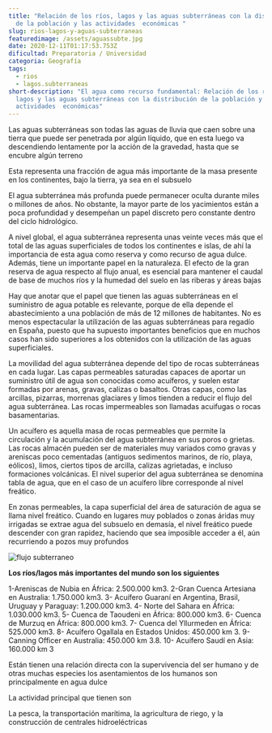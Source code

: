 ```yaml
---
title: "Relación de los ríos, lagos y las aguas subterráneas con la distribución
  de la población y las actividades  económicas "
slug: rios-lagos-y-aguas-subterraneas
featuredimage: /assets/aguassubte.jpg
date: 2020-12-11T01:17:53.753Z
dificultad: Preparatoria / Universidad
categoria: Geografía
tags:
  - rios
  - lagos.subterraneas
short-description: "El agua como recurso fundamental: Relación de los ríos,
  lagos y las aguas subterráneas con la distribución de la población y las
  actividades  económicas"
---
```

Las aguas subterráneas son todas las aguas de lluvia que caen sobre una tierra que puede ser penetrada por algún líquido, que en esta luego va descendiendo lentamente por la acción de la gravedad, hasta que se encubre algún terreno

Esta representa una fracción de agua más importante de la masa presente en los continentes, bajo la tierra, ya sea en el subsuelo 

El agua subterránea más profunda puede permanecer oculta durante miles o millones de años. No obstante, la mayor parte de los yacimientos están a poca profundidad y desempeñan un papel discreto pero constante dentro del ciclo hidrológico.



A nivel global, el agua subterránea representa unas veinte veces más que el total de las aguas superficiales de todos los continentes e islas, de ahí la importancia de esta agua como reserva y como recurso de agua dulce. Además, tiene un importante papel en la naturaleza. El efecto de la gran reserva de agua respecto al flujo anual, es esencial para mantener el caudal de base de muchos ríos y la humedad del suelo en las riberas y áreas bajas

Hay que anotar que el papel que tienen las aguas subterráneas en el suministro de agua potable es relevante, porque de ella depende el abastecimiento a una población de más de 12 millones de habitantes. No es menos espectacular la utilización de las aguas subterráneas para regadío en España, puesto que ha supuesto importantes beneficios que en muchos casos han sido superiores a los obtenidos con la utilización de las aguas superficiales.

La movilidad del agua subterránea depende del tipo de rocas subterráneas en cada lugar. Las capas permeables saturadas capaces de aportar un suministro útil de agua son conocidas como acuíferos, y suelen estar formadas por arenas, gravas, calizas o basaltos. Otras capas, como las arcillas, pizarras, morrenas glaciares y limos tienden a reducir el flujo del agua subterránea. Las rocas impermeables son llamadas acuifugas o rocas basamentarias.

Un acuífero es aquella masa de rocas permeables que permite la circulación y la acumulación del agua subterránea en sus poros o grietas. Las rocas almacén pueden ser de materiales muy variados como gravas y areniscas poco cementadas (antiguos sedimentos marinos, de río, playa, eólicos), limos, ciertos tipos de arcilla, calizas agrietadas, e incluso formaciones volcánicas. El nivel superior del agua subterránea se denomina tabla de agua, que en el caso de un acuífero libre corresponde al nivel freático.

En zonas permeables, la capa superficial del área de saturación de agua se llama nivel freático. Cuando en lugares muy poblados o zonas áridas muy irrigadas se extrae agua del subsuelo en demasía, el nivel freático puede descender con gran rapidez, haciendo que sea imposible acceder a él, aún recurriendo a pozos muy profundos

![flujo subterraneo ](/assets/flujo.png "flujo subterraneo ")

**Los ríos/lagos más importantes del mundo son los siguientes** 

1-Areniscas de Nubia en África: 2.500.000 km3. 2-Gran Cuenca Artesiana en Australia: 1.750.000 km3. 3- Acuífero Guaraní en Argentina, Brasil, Uruguay y Paraguay: 1.200.000 km3. 4- Norte del Sahara en África: 1.030.000 km3. 5- Cuenca de Taoudeni en África: 800.000 km3. 6- Cuenca de Murzuq en África: 800.000 km3. 7- Cuenca del Yllurmeden en África: 525.000 km3. 8- Acuífero Ogallala en Estados Unidos: 450.000 km 3. 9- Canning Officer en Australia: 450.000 km 3.8. 10- Acuífero Saudí en Asia: 160.000 km 3



Están tienen una relación directa con la supervivencia del ser humano y de otras muchas especies los asentamientos de los humanos son principalmente en agua dulce 



La actividad principal que tienen son 

La pesca, la transportación marítima, la agricultura de riego, y la construcción de centrales hidroeléctricas